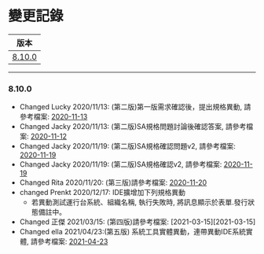 變更記錄
===
| 版本 |
| :---: |
| [8.10.0](#v8_10_0) |

***
### <a id='v8_10_0'>8.10.0</a>


* Changed Lucky 2020/11/13: (第二版)第一版需求確認後，提出規格異動, 請參考檔案: [2020-11-13][2020-11-13]
* Changed Jacky 2020/11/13: (第二版)SA規格問題討論後確認答案, 請參考檔案: [2020-11-12][2020-11-12]
* Changed Jacky 2020/11/19: (第二版)SA規格確認問題v2, 請參考檔案: [2020-11-19][2020-11-19]
* Changed Jacky 2020/11/19: (第二版)SA規格確認v2, 請參考檔案: [2020-11-19][2020-11-19]
* Changed Rita 2020/11/20: (第三版)請參考檔案: [2020-11-20][2020-11-20]
* changed Prenkt 2020/12/17: IDE擴增加下列規格異動
    * 若異動測試運行台系統、組織名稱, 執行失敗時, 將訊息顯示於表單.發行狀態備註中。
* Changed 正傑 2021/03/15: (第四版)請參考檔案: [2021-03-15][2021-03-15]
* Changed ella 2021/04/23:(第五版) 系統工具實體異動，連帶異動IDE系統實體, 請參考檔案: [2021-04-23][2021-04-23]

<!-- 超連結 -->
[2020-11-12]: 2020-11-12.md "SA規格確認"
[2020-11-13]: 2020-11-13.md "測試運行台系統名稱異動規則"
[2020-11-19]: 2020-11-19.md "SA規格確認問題v2"
[2020-11-20]: 2020-11-20.md "v3"
[2021-04-23]: 2021-04-23.md "v5"